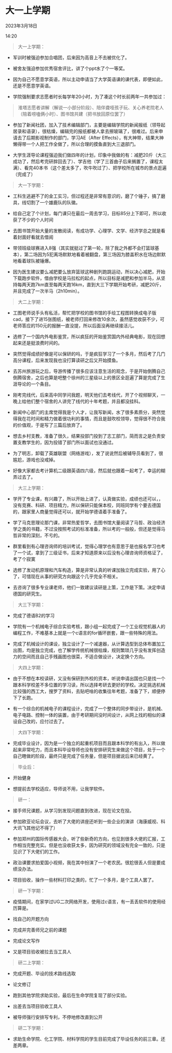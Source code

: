 # 大一上学期

2023年3月18日

14:20

 

> 大一上学期：

-   军训时被强迫参加合唱团，后来因为高音上不去被优化了。

-   被舍友强迫参加优秀宿舍评比，讲了个ppt水了个一等奖。

-   因为自己不愿意学英语，所以主动申请当了大学英语课的课代表，即便如此，还是不愿意学英语。

-   学院强制要求志愿者时长每学年20小时，为了凑这个时长前两年一共参加过：

> 淮塔志愿者讲解（解说一小部分阶段）、陪伴聋哑孩子玩、关心养老院老人（陪着唠嗑俩小时）、图书馆共建（把书放回原位罢了）

-   参加了新闻社团，加入了技术编辑部门，主要是编辑学院的新闻报纸（领导起居录和语录），很枯燥，编辑完的报纸都被人拿去擦玻璃了，很难过。后来申请去了后期影视制作的部门，学习AE（After Effects），有大神带，结果大神懒得带一个人把工作全做了，所以合理的摸鱼直到大三退部门。

-   大学生涯导论课程强迫我们做四年的计划，印象中我做的有：减肥20斤（大三成功了，然后考完研胖回去了）、学吉他（学了三首曲子后来搁置了，课程太满）、看完40本书（这个差太多了，吹牛吹过了）、把学校所在城市的景点逛遍（完成了）

> 大一下学期：

-   工科生逃避不了的金工实习，但过程还是非常有意识的，磨了个锤子，搞了磨具，线切割了一个雄鹿队的队徽。

-   给自己定了个计划，每门课只在最后一周去学习，目标85分上下即可，所以收获了不少的个人时间

-   去图书馆开始大量的发散阅读，有成功学、心理学、文学、经济学总之就是看着封面好看就去借阅

-   带领班级球赛进入8强（其实就挺过了第一轮，除了我之外都不会打篮球基本），第二场因为5犯离场默默地看着被翻盘，第三场因为膝盖积水在场边默默地看着球队被锤爆。

-   因为医生建议要么减肥要么放弃篮球这种剧列跑跳运动，所以决心减肥，开始下载跑步软件，借由学校是马拉松的起点，所以目标是减肥和参加半马，从坚持每两天跑7km直至每两天跑16km，直到大三下学期开始考研，减肥20斤，并且完成了一次半马（2h10min）。

> 大二上学期：

-   工图老师说手头有私活，帮忙把学校的图书馆的手绘工程图转换成电子版cad，接下了进15张图纸，被老师打回来修改10余次，虽然感觉收获不少，可老师答应的150元的报酬一直没提，所以后面没再继续接活儿。

-   选修了一个国内外电影鉴赏，所以疯狂的开始鉴赏国内外经典电影，现在回想起来还是挺浪费时间的。

-   突然觉得成绩好像是可以保研的吗，于是疯狂学习了一个多月，然后考了几门高分课程，后来发现我也没打算读研之后又开始摸鱼。

-   去苏州旅游玩之后，导游传播了很多应该注意生活的观念，于是开始倒腾自己倒腾宿舍，之后也算是吧整个徐州的三星级以上的景区全逛遍了算是完成了生涯导论的一个条目。

-   刚考完线代，后来高中同学问我题，明天他们去考线代，开了个视频聊天，一晚上给他们整个宿舍的人讲完了线代的十年考题，并且都没挂科。

-   新闻中心部门的主席觉得我是个人才，让我写新闻，水了很多素质分，突然觉得我在花时间和精力做着很功利的事情，而且是鼓吹校领导，觉得很不符合我的价值观，于是写了三篇后放弃了。

-   想去乡村支教，准备了很久，结果投部门投到了志工部门，简而言之是负责安置支教学生的，因为投错了部门所以面试也没通过。

-   为了明志，卸载了英雄联盟（网络游戏），发了说说然后被辅导员看到了，很尴尬，游戏也没戒掉。

-   好像大家都去考计算机二级跟英语四六级，然后就也跟着一起考了，幸运的糊弄过去了。

> 大三上学期：

-   学开了专业课，有兴趣了，所以开始上进了，认真做实验，成绩也还可以，，没有竞赛、科研、项目精力，所以保研只能保本校，同班同学有个要去德国的，跟家里人商量觉得还可以，就开始学德语着手准备了。

-   学了马克思理论那门课，非常热爱哲学，去图书馆大量阅读了马哲、政治经济学之类的书籍，不过没按照考试的标准准备，所以考的一般般，但还是觉得马哲非常的深刻，不亏的。

-   群里看到有心理咨询师的培训考试，觉得心理学也有意思于是也报名学习也考了一个试，拿到了三级证书，后来才知道原来以后没有心理咨询师资格证了，考了个寂寞

-   选修了发动机原理和汽车构造，算是非常认真的听课加独立完成实验，用了心了，可惜现在从事的研究方向跟这个几乎完全不相关。

-   去咨询了很多专业课老师，他们一致建议读研是上策，工作是下策。决定申请德国的研究生。

> 大三下学期：

-   完成了德语B2的学习

-   学院有一个机械电子综合实验考核，跟小组一起完成了一个工业视觉机器人的编程工作，不难基本上就是一个c语言的for循环嵌套，跟一些特殊的用法。

-   完成了机械设计的课设，独立设计了一个减速器，从计算选型到总体布置加工出图，均是独立完成，也了解学传统机械很枯燥，规则繁琐几乎没有发挥创造力的空间而且自己手残画图也很菜，不适合做设计，决定换个方向。

> 大四上学期：

-   由于不想在本校读研，又没有保研到外校的资本，听说申请出国也只是找一个跟本科学校差不多位置的学习读，所以选择考研去更好的学校。决定挑选机械比较强的西工大，搜罗了资料，去贴吧啥的收集往年考题，准备了下，顺便停下了长跑。

-   有一个综合的机械电子的课程设计，完成了一个整体的同步带设计，是机械、电子电路、控制一体的装置，由于考研期间没时间设计，从网上找的相似的课设自己改的，应付过去了。

> 大四下学期：

-   完成毕业设计，因为是一个独立的起重机项目而且跟本科学的有出入，所以做起来非常吃力，而且本科毕设导师也没有安排研究生来做这个项目，处于一个自己瞎做的阶段，最终只是完成了任务量，但是项目据说后来已经黄了。

> 毕业后：

-   开始健身

-   想提前去学校适应，导师说不用，让我学软件。

> 研一：

-   接手师兄课题，从学习到发现问题直到改进，现在论文在投。

-   参加欧亚论坛会议，去听了大佬的讲座还听到一些企业的演讲（海康威视、科大讯飞其他记不得了）

-   参加郑州的国际传感器大会，听了些新奇的方向，也见到很多大佬的汇报，工作相当完整充实。但是也没收获太多，因为研究的领域没有完全一致的，只是见识了下大佬们的工作。

-   政治课要求拍爱国小视频，我在其中扮演了一个老农民。很尬很丢人但是要成绩没办法。

-   项目验收，操作一些材料打印之类的，忙了一个多月，是个工具人罢了。

> 研一下学期：

-   疫情期间，在家学过UG二次网络开发，使用过c语言，有一丢丢软件的使用经历算是。

-   找自己的开题方向

-   完成并完善师兄之前的课题

-   完成论文写作

-   又是项目验收被拉去当工具人

> 研二上学期：

-   完成开题、毕设的技术路线选取

-   论文修订

-   跑到其他学院求助实验，最后在生命学院复现了部分实验。

-   出差去当项目验收工具人

-   被导师强行安排写专利，不停地修改直到公开

> 研二下学期：

-   求助生命学院、化工学院、材料学院的学生目前完成了毕设任务的前三章。还差两章。

>  
>
>  
